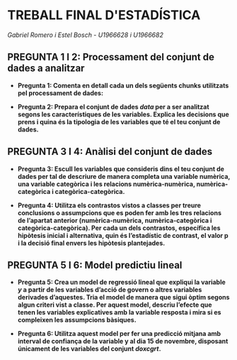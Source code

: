 # TREBALL FINAL D'ESTADÍSTICA
_Gabriel Romero i Estel Bosch - U1966628 i U1966682_

## PREGUNTA 1 I 2: Processament del conjunt de dades a analitzar

* **Pregunta 1: Comenta en detall cada un dels següents chunks utilitzats pel processament de dades:**

* **Pregunta 2: Prepara el conjunt de dades _data_ per a ser analitzat segons les característiques de les variables. Explica les decisions que prens i quina és la tipologia de les variables que té el teu conjunt de dades.**

## PREGUNTA 3 I 4: Anàlisi del conjunt de dades

* **Pregunta 3: Escull les variables que consideris dins el teu conjunt de dades per tal de descriure de manera completa una variable numèrica, una variable categòrica i les relacions numèrica-numèrica, numèrica-categòrica i categòrica-categòrica.**

* **Pregunta 4: Utilitza els contrastos vistos a classes per treure conclusions o assumpcions que es poden fer amb les tres relacions de l’apartat anterior (numèrica-numèrica, numèrica-categòrica i categòrica-categòrica). Per cada un dels contrastos, específica les hipòtesis inicial i alternativa, quin és l’estadístic de contrast, el valor p i la decisió final envers les hipòtesis plantejades.**

## PREGUNTA 5 I 6: Model predictiu lineal

* **Pregunta 5: Crea un model de regressió lineal que expliqui la variable _y_ a partir de les variables d’acció de govern o altres variables derivades d’aquestes. Tria el model de manera que sigui òptim segons algun criteri vist a classe. Per aquest model, descriu l’efecte que tenen les variables explicatives amb la variable resposta i mira si es compleixen les assumpcions bàsiques.**

* **Pregunta 6: Utilitza aquest model per fer una predicció mitjana amb interval de confiança de la variable y al dia 15 de novembre, disposant únicament de les variables del conjunt _doxcgrt_.**
